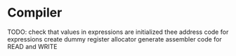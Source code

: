 # Compiler

TODO:
check that values in expressions are initialized
thee address code for expressions
create dummy register allocator
generate assembler code for READ and WRITE

